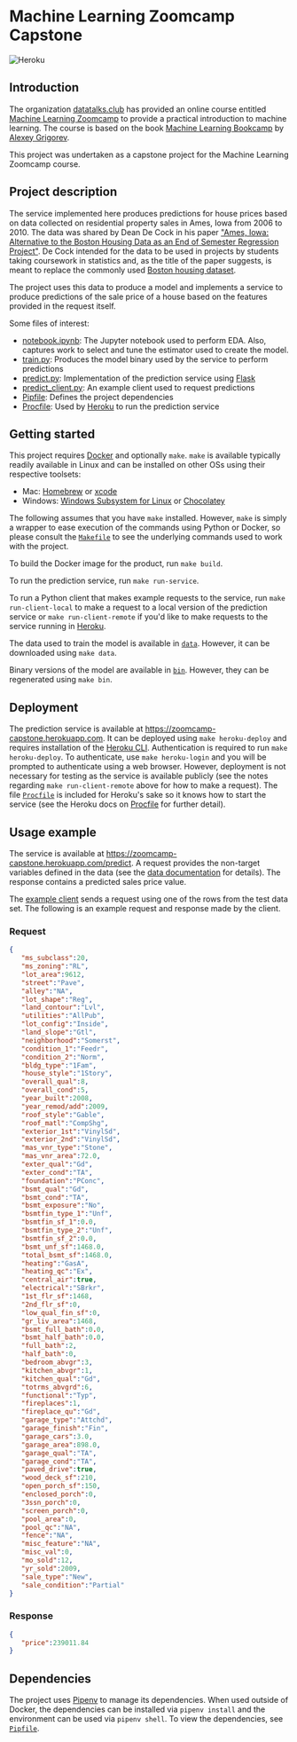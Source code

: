 # Machine Learning Zoomcamp Capstone

![Heroku](https://pyheroku-badge.herokuapp.com/?app=zoomcamp-capstone&style=flat)

## Introduction

The organization [datatalks.club](https://datatalks.club) has provided an online course 
entitled [Machine Learning Zoomcamp](https://datatalks.club/courses/2021-winter-ml-zoomcamp.html)
to provide a practical introduction to machine learning. The course is based on the book 
[Machine Learning Bookcamp](https://www.manning.com/books/machine-learning-bookcamp) by 
[Alexey Grigorev](https://alexeygrigorev.com/).

This project was undertaken as a capstone project for the Machine Learning Zoomcamp course.

## Project description

The service implemented here produces predictions for house prices based on data collected on residential property
sales in Ames, Iowa from 2006 to 2010. The data was shared by Dean De Cock in his paper ["Ames, Iowa: Alternative to the 
Boston Housing Data as an End of Semester Regression Project"](http://jse.amstat.org/v19n3/decock.pdf). De Cock intended
for the data to be used in projects by students taking coursework in statistics and, as the title of the paper suggests,
is meant to replace the commonly used [Boston housing dataset](http://dx.doi.org/10.1016/0095-0696(78)90006-2).

The project uses this data to produce a model and implements a service to produce predictions of the sale price of
a house based on the features provided in the request itself.

Some files of interest:

- [notebook.ipynb](notebook.ipynb): The Jupyter notebook used to perform EDA. Also, captures work to select and tune the 
  estimator used to create the model.
- [train.py](train.py): Produces the model binary used by the service to perform predictions 
- [predict.py](predict.py): Implementation of the prediction service using [Flask](https://flask.palletsprojects.com/)
- [predict_client.py](predict_client.py): An example client used to request predictions
- [Pipfile](Pipfile): Defines the project dependencies
- [Procfile](Procfile): Used by [Heroku](https://heroku.com) to run the prediction service

## Getting started

This project requires [Docker](https://docs.docker.com/get-docker/) and optionally `make`. `make` is available typically 
readily available in Linux and can be installed on other OSs using their respective toolsets:

- Mac: [Homebrew](https://brew.sh/) or [xcode](https://apps.apple.com/us/app/xcode/)
- Windows: [Windows Subsystem for Linux](https://docs.microsoft.com/en-us/windows/wsl/) or [Chocolatey](https://chocolatey.org/)

The following assumes that you have `make` installed. However, `make` is simply a wrapper to ease execution of the commands
using Python or Docker, so please consult the [`Makefile`](Makefile) to see the underlying commands used to work with the project.

To build the Docker image for the product, run `make build`.

To run the prediction service, run `make run-service`.

To run a Python client that makes example requests to the service, run `make run-client-local` to make a request to a local
version of the prediction service or `make run-client-remote` if you'd like to make requests to the service running in 
[Heroku](https://heroku.com).

The data used to train the model is available in [`data`](data). However, it can be downloaded using `make data`.

Binary versions of the model are available in [`bin`](bin). However, they can be regenerated using `make bin`.

## Deployment

The prediction service is available at https://zoomcamp-capstone.herokuapp.com. It can be deployed using
`make heroku-deploy` and requires installation of the [Heroku CLI](https://devcenter.heroku.com/articles/heroku-cli). 
Authentication is required to run `make heroku-deploy`. To authenticate, use `make heroku-login` and you will be prompted
to authenticate using a web browser. However, deployment is not necessary for testing as the service is available
publicly (see the notes regarding `make run-client-remote` above for how to make a request). The file [`Procfile`](Procfile)
is included for Heroku's sake so it knows how to start the service (see the Heroku docs on 
[Procfile](https://devcenter.heroku.com/articles/procfile) for further detail).

## Usage example

The service is available at https://zoomcamp-capstone.herokuapp.com/predict. A request provides the non-target 
variables defined in the data (see the [data documentation](data/DataDocumentation.txt) for details). The response 
contains a predicted sales price value.

The [example client](predict_client.py) sends a request using one of the rows from the test data set. The following
is an example request and response made by the client.

### Request

```json
{
   "ms_subclass":20,
   "ms_zoning":"RL",
   "lot_area":9612,
   "street":"Pave",
   "alley":"NA",
   "lot_shape":"Reg",
   "land_contour":"Lvl",
   "utilities":"AllPub",
   "lot_config":"Inside",
   "land_slope":"Gtl",
   "neighborhood":"Somerst",
   "condition_1":"Feedr",
   "condition_2":"Norm",
   "bldg_type":"1Fam",
   "house_style":"1Story",
   "overall_qual":8,
   "overall_cond":5,
   "year_built":2008,
   "year_remod/add":2009,
   "roof_style":"Gable",
   "roof_matl":"CompShg",
   "exterior_1st":"VinylSd",
   "exterior_2nd":"VinylSd",
   "mas_vnr_type":"Stone",
   "mas_vnr_area":72.0,
   "exter_qual":"Gd",
   "exter_cond":"TA",
   "foundation":"PConc",
   "bsmt_qual":"Gd",
   "bsmt_cond":"TA",
   "bsmt_exposure":"No",
   "bsmtfin_type_1":"Unf",
   "bsmtfin_sf_1":0.0,
   "bsmtfin_type_2":"Unf",
   "bsmtfin_sf_2":0.0,
   "bsmt_unf_sf":1468.0,
   "total_bsmt_sf":1468.0,
   "heating":"GasA",
   "heating_qc":"Ex",
   "central_air":true,
   "electrical":"SBrkr",
   "1st_flr_sf":1468,
   "2nd_flr_sf":0,
   "low_qual_fin_sf":0,
   "gr_liv_area":1468,
   "bsmt_full_bath":0.0,
   "bsmt_half_bath":0.0,
   "full_bath":2,
   "half_bath":0,
   "bedroom_abvgr":3,
   "kitchen_abvgr":1,
   "kitchen_qual":"Gd",
   "totrms_abvgrd":6,
   "functional":"Typ",
   "fireplaces":1,
   "fireplace_qu":"Gd",
   "garage_type":"Attchd",
   "garage_finish":"Fin",
   "garage_cars":3.0,
   "garage_area":898.0,
   "garage_qual":"TA",
   "garage_cond":"TA",
   "paved_drive":true,
   "wood_deck_sf":210,
   "open_porch_sf":150,
   "enclosed_porch":0,
   "3ssn_porch":0,
   "screen_porch":0,
   "pool_area":0,
   "pool_qc":"NA",
   "fence":"NA",
   "misc_feature":"NA",
   "misc_val":0,
   "mo_sold":12,
   "yr_sold":2009,
   "sale_type":"New",
   "sale_condition":"Partial"
}
```

### Response

```json
{
   "price":239011.84
}
```

## Dependencies

The project uses [Pipenv](https://pipenv.pypa.io/) to manage its dependencies. When used outside of Docker, the 
dependencies can be installed via `pipenv install` and the environment can be used via `pipenv shell`. 
To view the dependencies, see [`Pipfile`](Pipfile).
